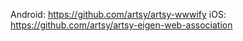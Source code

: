 Android: https://github.com/artsy/artsy-wwwify
iOS: https://github.com/artsy/artsy-eigen-web-association
